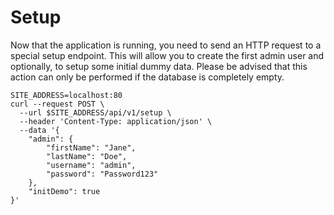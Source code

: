 # Setup

Now that the application is running, you need to send an HTTP request to a special setup endpoint. This will allow you to create the first admin user and optionally, to setup some initial dummy data. Please be advised that this action can only be performed if the database is completely empty. 

```shell
SITE_ADDRESS=localhost:80
curl --request POST \
  --url $SITE_ADDRESS/api/v1/setup \
  --header 'Content-Type: application/json' \
  --data '{
    "admin": {
        "firstName": "Jane",
        "lastName": "Doe",
        "username": "admin",
        "password": "Password123"
    },
    "initDemo": true
}'
```